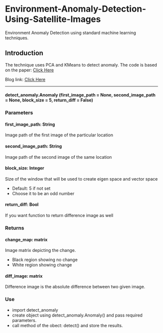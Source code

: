 # Environment-Anomaly-Detection-Using-Satellite-Images
Environment Anomaly Detection using standard machine learning techniques.

## Introduction

The technique uses PCA and KMeans to detect anomaly. The code is based on the paper: [Click Here](https://ieeexplore.ieee.org/document/5196726)

Blog link: [Click Here](https://medium.com/omdena/environmental-anomaly-detection-as-a-result-of-climate-change-using-satellite-images-34109977c09d)

***

#### detect_anomaly.Anomaly (first_image_path = None, second_image_path = None, block_size = 5, return_diff = False)

### Parameters

#### first_image_path: String
  Image path of the first image of the particular location
#### second_image_path: String
  Image path of the second image of the same location
#### block_size: Integer
  Size of the window that will be used to create eigen space and vector space 
  * Default: 5 if not set
  * Choose it to be an odd number
#### return_diff: Bool
  If you want function to return difference image as well
  
  
### Returns

#### change_map: matrix
  Image matrix depicting the change.
  * Black region showing no change
  * White region showing change
 
#### diff_image: matrix
  Difference image is the absolute difference between two given image.

### Use

* import detect_anomaly
* create object using detect_anomaly.Anomaly() and pass required parameters.
* call method of the obect: detect() and store the results.
